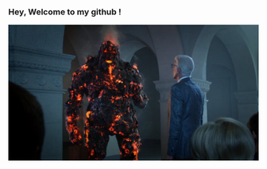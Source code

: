 ### Hey, Welcome to my github !
![Cover](https://github.com/Goupil117/Goupil117/blob/main/img/C6Vu1oOUsAANOyg.jpg)

